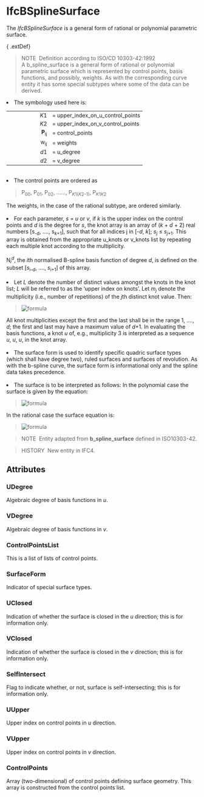 # IfcBSplineSurface

The _IfcBSplineSurface_ is a general form of rational or polynomial parametric surface.

{ .extDef}
> NOTE&nbsp; Definition according to ISO/CD 10303-42:1992  
> A b_spline_surface is a general form of rational or polynomial parametric surface which is represented by control points, basis functions, and possibly, weights. As with the corresponding curve entity it has some special subtypes where some of the data can be derived. <ol style="list-style-type:lower-roman; font-size:inherit;">
<li style=" font-size:inherit;">The symbology used here is:
<table border="0" cellpadding="2" cellspacing="0" summary="symbology" style=" font-size:inherit;">
<tr style=" font-size:inherit;">
<td align="right" width="100" style=" font-size:inherit;"><em>K</em>1</td>
<td align="left" style=" font-size:inherit;">= upper_index_on_u_control_points</td>
</tr>
<tr style=" font-size:inherit;">
<td align="right" width="100" style=" font-size:inherit;"><em>K</em>2</td>
<td align="left" style=" font-size:inherit;">= upper_index_on_v_control_points</td>
</tr>
<tr style=" font-size:inherit;">
<td align="right" width="100" style=" font-size:inherit;"><b>P</b><sub>ij</sub></td>
<td align="left" style=" font-size:inherit;">= control_points</td>
</tr>
<tr style=" font-size:inherit;">
<td align="right" width="100" style=" font-size:inherit;">w<sub>ij</sub></td>
<td align="left" style=" font-size:inherit;">= weights</td>
</tr>
<tr style=" font-size:inherit;">
<td align="right" width="100" style=" font-size:inherit;"><em>d</em>1</td>
<td align="left" style=" font-size:inherit;">= u_degree</td>
</tr>
<tr style=" font-size:inherit;">
<td align="right" width="100" style=" font-size:inherit;"><em>d</em>2</td>
<td align="left" style=" font-size:inherit;">= v_degree</td>
</tr>
</table>
<br></li>
<li style=" font-size:inherit;">The control points are ordered as
<blockquote style=" font-size:inherit;">P<sub>00</sub>, P<sub>01</sub>, P<sub>02</sub>, ......,
P<sub><em>K</em>1(<em>K</em>2-1)</sub>, P<sub><em>K</em>1<em>K</em>2</sub></blockquote>
The weights, in the case of the rational subtype, are ordered similarly.<br>
<br></li>
<li style=" font-size:inherit;">For each parameter, <em>s</em> = <em>u</em> or <em>v</em>, if <em>k</em> is the upper
index on the control points and <em>d</em> is the degree for <em>s</em>, the knot array is an array of (<em>k</em> +
<em>d</em> + 2) real numbers [s<sub>-d</sub>, ...., s<sub><em>k</em>+1</sub>], such that for all indices j in
[-<em>d</em>, <em>k</em>]; <em>s</em><sub><em>j</em></sub> &le; <em>s</em><sub><em>j</em>+1</sub>. This array is
obtained from the appropriate u_knots or v_knots list by repeating each multiple knot according to the
multiplicity.<br>
<br>
N<sub><em>i</em></sub><sup><em>d</em></sup>, the <em>i</em>th normalised B-spline basis function of degree <em>d</em>,
is defined on the subset [<em>s</em><sub>i-<em>d</em></sub>, ...., <em>s</em><sub><em>i</em>+1</sub>] of this
array.<br>
<br></li>
<li style=" font-size:inherit;">Let <em>L</em> denote the number of distinct values amongst the knots in the knot list;
<em>L</em> will be referred to as the &lsquo;upper index on knots&rsquo;. Let <em>m</em><sub><em>j</em></sub> denote
the multiplicity (i.e., number of repetitions) of the <em>j</em>th distinct knot value. Then:
<blockquote><img src="../../../../../../figures/ifcbsplinecurve-math2.gif" alt="formula" border="0"></blockquote>
All knot multiplicities except the first and the last shall be in the range 1, ...., <em>d</em>; the first and last may
have a maximum value of <em>d</em>+1. In evaluating the basis functions, a knot <em>u</em> of, e.g., multiplicity 3 is
interpreted as a sequence <em>u</em>, <em>u</em>, <em>u</em>, in the knot array.<br>
<br></li>
<li style=" font-size:inherit;">The surface form is used to identify specific quadric surface types (which shall have
degree two), ruled surfaces and surfaces of revolution. As with the b-spline curve, the surface form is informational
only and the spline data takes precedence.<br>
<br></li>
<li style=" font-size:inherit;">The surface is to be interpreted as follows: In the polynomial case the surface is
given by the equation:
<blockquote><img src="../../../../../../figures/ifcbsplinesurface-math1.gif" alt="formula" border=""></blockquote>
In the rational case the surface equation is:
<blockquote><img src="../../../../../../figures/ifcbsplinesurface-math2.gif" alt="formula" border=""></blockquote>
</li>
</ol>

> NOTE&nbsp; Entity adapted from **b_spline_surface** defined in ISO10303-42.

> HISTORY&nbsp; New entity in IFC4.

## Attributes

### UDegree
Algebraic degree of basis functions in _u_.

### VDegree
Algebraic degree of basis functions in _v_.

### ControlPointsList
This is a list of lists of control points.

### SurfaceForm
Indicator of special surface types.

### UClosed
Indication of whether the surface is closed in the _u_ direction; this is for information only.

### VClosed
Indication of whether the surface is closed in the _v_ direction; this is for information only.

### SelfIntersect
Flag to indicate whether, or not, surface is self-intersecting; this is for information only.

### UUpper
Upper index on control points in _u_ direction.

### VUpper
Upper index on control points in _v_ direction.

### ControlPoints
Array (two-dimensional) of control points defining surface geometry. This array is constructed from the control points list.
